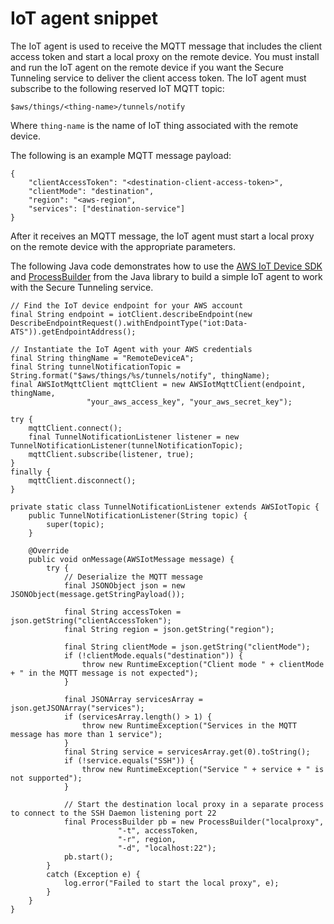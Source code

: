 # IoT agent snippet<a name="agent-snippet"></a>

The IoT agent is used to receive the MQTT message that includes the client access token and start a local proxy on the remote device\. You must install and run the IoT agent on the remote device if you want the Secure Tunneling service to deliver the client access token\. The IoT agent must subscribe to the following reserved IoT MQTT topic:

`$aws/things/<thing-name>/tunnels/notify`

Where `thing-name` is the name of IoT thing associated with the remote device\.

The following is an example MQTT message payload:

```
{
    "clientAccessToken": "<destination-client-access-token>",
    "clientMode": "destination",
    "region": "<aws-region",
    "services": ["destination-service"]
}
```

After it receives an MQTT message, the IoT agent must start a local proxy on the remote device with the appropriate parameters\.

The following Java code demonstrates how to use the [AWS IoT Device SDK](https://github.com/aws/aws-iot-device-sdk-java) and [ProcessBuilder](https://docs.oracle.com/javase/8/docs/api/java/lang/ProcessBuilder.html) from the Java library to build a simple IoT agent to work with the Secure Tunneling service\.

```
// Find the IoT device endpoint for your AWS account
final String endpoint = iotClient.describeEndpoint(new DescribeEndpointRequest().withEndpointType("iot:Data-ATS")).getEndpointAddress();

// Instantiate the IoT Agent with your AWS credentials
final String thingName = "RemoteDeviceA";
final String tunnelNotificationTopic = String.format("$aws/things/%s/tunnels/notify", thingName);
final AWSIotMqttClient mqttClient = new AWSIotMqttClient(endpoint, thingName,
                 "your_aws_access_key", "your_aws_secret_key");

try {
    mqttClient.connect();
    final TunnelNotificationListener listener = new TunnelNotificationListener(tunnelNotificationTopic);
    mqttClient.subscribe(listener, true);
}
finally {
    mqttClient.disconnect();
}

private static class TunnelNotificationListener extends AWSIotTopic {
    public TunnelNotificationListener(String topic) {
        super(topic);
    }

    @Override
    public void onMessage(AWSIotMessage message) {
        try {
            // Deserialize the MQTT message
            final JSONObject json = new JSONObject(message.getStringPayload());
 
            final String accessToken = json.getString("clientAccessToken");
            final String region = json.getString("region");
            
            final String clientMode = json.getString("clientMode");
            if (!clientMode.equals("destination")) {
                throw new RuntimeException("Client mode " + clientMode + " in the MQTT message is not expected");
            }

            final JSONArray servicesArray = json.getJSONArray("services");
            if (servicesArray.length() > 1) {
                throw new RuntimeException("Services in the MQTT message has more than 1 service");
            }
            final String service = servicesArray.get(0).toString();
            if (!service.equals("SSH")) {
                throw new RuntimeException("Service " + service + " is not supported");
            }

            // Start the destination local proxy in a separate process to connect to the SSH Daemon listening port 22
            final ProcessBuilder pb = new ProcessBuilder("localproxy",
                        "-t", accessToken,
                        "-r", region,
                        "-d", "localhost:22");
            pb.start();
        }
        catch (Exception e) {
            log.error("Failed to start the local proxy", e);
        }
    }
}
```